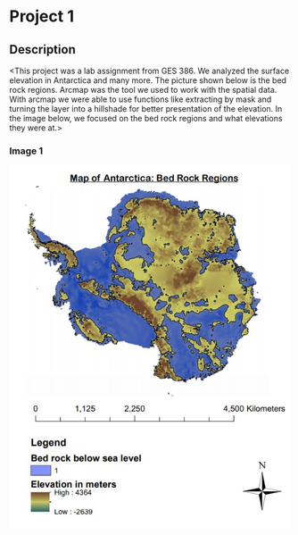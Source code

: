 # Project 1
## Description
<This project was a lab assignment from GES 386. We analyzed the surface elevation in Antarctica and many more. 
 The picture shown below is the bed rock regions. Arcmap was the tool we used to work with the spatial data. 
 With arcmap we were able to use functions like extracting by mask and turning the layer into a hillshade for 
 better presentation of the elevation. In the image below, we focused on the bed rock regions and what elevations they were at.>

### Image 1
<img src="Lab8_Project(1).jpg?raw=true"/>
